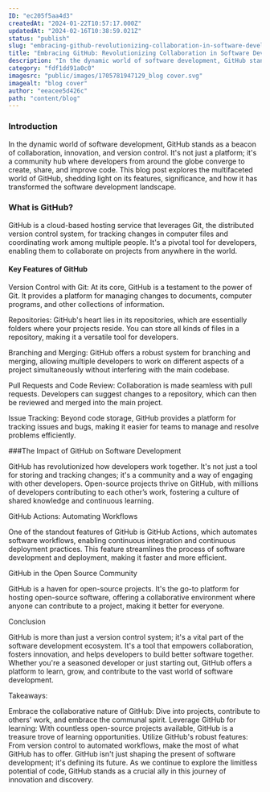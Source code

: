 ```yaml
---
ID: "ec205f5aa4d3"
createdAt: "2024-01-22T10:57:17.000Z"
updatedAt: "2024-02-16T10:38:59.021Z"
status: "publish"
slug: "embracing-github-revolutionizing-collaboration-in-software-development"
title: "Embracing GitHub: Revolutionizing Collaboration in Software Development"
description: "In the dynamic world of software development, GitHub stands as a beacon of collaboration, innovation, and version control. It's not just a platform; it's a community hub where developers from around the globe converge to create, share, and improve code."
category: "fdf1dd91a0c0"
imagesrc: "public/images/1705781947129_blog cover.svg"
imagealt: "blog cover"
author: "eeacee5d426c"
path: "content/blog"
---
```

### Introduction

In the dynamic world of software development, GitHub stands as a beacon of collaboration, innovation, and version control. It's not just a platform; it's a community hub where developers from around the globe converge to create, share, and improve code. This blog post explores the multifaceted world of GitHub, shedding light on its features, significance, and how it has transformed the software development landscape.

### What is GitHub?

GitHub is a cloud-based hosting service that leverages Git, the distributed version control system, for tracking changes in computer files and coordinating work among multiple people. It's a pivotal tool for developers, enabling them to collaborate on projects from anywhere in the world.

#### Key Features of GitHub

Version Control with Git: At its core, GitHub is a testament to the power of Git. It provides a platform for managing changes to documents, computer programs, and other collections of information.

Repositories: GitHub's heart lies in its repositories, which are essentially folders where your projects reside. You can store all kinds of files in a repository, making it a versatile tool for developers.

Branching and Merging: GitHub offers a robust system for branching and merging, allowing multiple developers to work on different aspects of a project simultaneously without interfering with the main codebase.

Pull Requests and Code Review: Collaboration is made seamless with pull requests. Developers can suggest changes to a repository, which can then be reviewed and merged into the main project.

Issue Tracking: Beyond code storage, GitHub provides a platform for tracking issues and bugs, making it easier for teams to manage and resolve problems efficiently.

###The Impact of GitHub on Software Development

GitHub has revolutionized how developers work together. It's not just a tool for storing and tracking changes; it's a community and a way of engaging with other developers. Open-source projects thrive on GitHub, with millions of developers contributing to each other’s work, fostering a culture of shared knowledge and continuous learning.

GitHub Actions: Automating Workflows

One of the standout features of GitHub is GitHub Actions, which automates software workflows, enabling continuous integration and continuous deployment practices. This feature streamlines the process of software development and deployment, making it faster and more efficient.

GitHub in the Open Source Community

GitHub is a haven for open-source projects. It's the go-to platform for hosting open-source software, offering a collaborative environment where anyone can contribute to a project, making it better for everyone.

Conclusion

GitHub is more than just a version control system; it's a vital part of the software development ecosystem. It's a tool that empowers collaboration, fosters innovation, and helps developers to build better software together. Whether you're a seasoned developer or just starting out, GitHub offers a platform to learn, grow, and contribute to the vast world of software development.

Takeaways:

Embrace the collaborative nature of GitHub: Dive into projects, contribute to others’ work, and embrace the communal spirit. Leverage GitHub for learning: With countless open-source projects available, GitHub is a treasure trove of learning opportunities. Utilize GitHub's robust features: From version control to automated workflows, make the most of what GitHub has to offer. GitHub isn't just shaping the present of software development; it's defining its future. As we continue to explore the limitless potential of code, GitHub stands as a crucial ally in this journey of innovation and discovery.